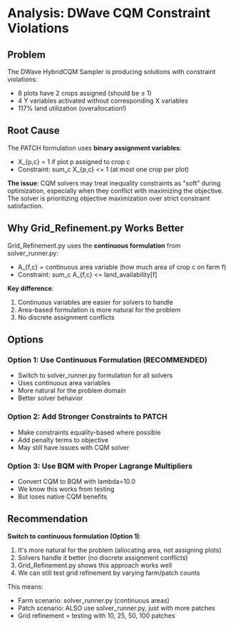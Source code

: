 # Analysis: DWave CQM Constraint Violations

## Problem

The DWave HybridCQM Sampler is producing solutions with constraint violations:
- 8 plots have 2 crops assigned (should be ≤ 1)
- 4 Y variables activated without corresponding X variables
- 117% land utilization (overallocation!)

## Root Cause

The PATCH formulation uses **binary assignment variables**:
- X_{p,c} = 1 if plot p assigned to crop c
- Constraint: sum_c X_{p,c} <= 1 (at most one crop per plot)

**The issue**: CQM solvers may treat inequality constraints as "soft" during optimization,
especially when they conflict with maximizing the objective. The solver is prioritizing
objective maximization over strict constraint satisfaction.

## Why Grid_Refinement.py Works Better

Grid_Refinement.py uses the **continuous formulation** from solver_runner.py:
- A_{f,c} = continuous area variable (how much area of crop c on farm f)
- Constraint: sum_c A_{f,c} <= land_availability[f]

**Key difference**: 
1. Continuous variables are easier for solvers to handle
2. Area-based formulation is more natural for the problem
3. No discrete assignment conflicts

## Options

### Option 1: Use Continuous Formulation (RECOMMENDED)
- Switch to solver_runner.py formulation for all solvers
- Uses continuous area variables
- More natural for the problem domain
- Better solver behavior

### Option 2: Add Stronger Constraints to PATCH
- Make constraints equality-based where possible
- Add penalty terms to objective
- May still have issues with CQM solver

### Option 3: Use BQM with Proper Lagrange Multipliers
- Convert CQM to BQM with lambda=10.0
- We know this works from testing
- But loses native CQM benefits

## Recommendation

**Switch to continuous formulation (Option 1)**:
1. It's more natural for the problem (allocating area, not assigning plots)
2. Solvers handle it better (no discrete assignment conflicts)
3. Grid_Refinement.py shows this approach works well
4. We can still test grid refinement by varying farm/patch counts

This means:
- Farm scenario: solver_runner.py (continuous areas)
- Patch scenario: ALSO use solver_runner.py, just with more patches
- Grid refinement = testing with 10, 25, 50, 100 patches

